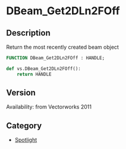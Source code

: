 # DBeam_Get2DLn2FOff

## Description
Return the most recently created beam object

```pascal
FUNCTION DBeam_Get2DLn2FOff : HANDLE;
```

```python
def vs.DBeam_Get2DLn2FOff():
    return HANDLE
```

## Version
Availability: from Vectorworks 2011

## Category
* [Spotlight](../Categories/Spotlight.md)
